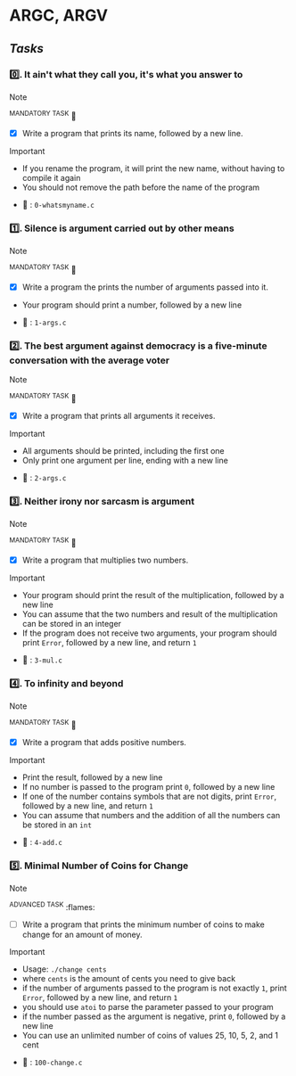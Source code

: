 # ARGC, ARGV

## _Tasks_

### **:zero:. It ain't what they call you, it's what you answer to**

> [!NOTE]
> <sup>MANDATORY TASK</sup> :beginner:

- [x] Write a program that prints its name, followed by a new line.

> [!IMPORTANT]
> * If you rename the program, it will print the new name, without having to compile it again
> * You should not remove the path before the name of the program

* :file_folder: : `0-whatsmyname.c`

### **:one:. Silence is argument carried out by other means**

> [!NOTE]
> <sup>MANDATORY TASK</sup> :beginner:

- [x] Write a program the prints the number of arguments passed into it.

* Your program should print a number, followed by a new line

* :file_folder: : `1-args.c`

### **:two:. The best argument against democracy is a five-minute conversation with the average voter**

> [!NOTE]
> <sup>MANDATORY TASK</sup> :beginner:

- [x] Write a program that prints all arguments it receives.

> [!IMPORTANT]
> * All arguments should be printed, including the first one
> * Only print one argument per line, ending with a new line

* :file_folder: : `2-args.c`

### **:three:. Neither irony nor sarcasm is argument**

> [!NOTE]
> <sup>MANDATORY TASK</sup> :beginner:

- [x] Write a program that multiplies two numbers.

> [!IMPORTANT]
> * Your program should print the result of the multiplication, followed by a new line
> * You can assume that the two numbers and result of the multiplication can be stored in an integer
> * If the program does not receive two arguments, your program should print `Error`, followed by a new line, and return `1`

* :file_folder: : `3-mul.c`

### **:four:. To infinity and beyond**

> [!NOTE]
> <sup>MANDATORY TASK</sup> :beginner:

- [x] Write a program that adds positive numbers.

> [!IMPORTANT]
> * Print the result, followed by a new line
>* If no number is passed to the program print `0`, followed by a new line
>* If one of the number contains symbols that are not digits, print `Error`, followed by a new line, and return `1`
>* You can assume that numbers and the addition of all the numbers can be stored in an `int`

* :file_folder: : `4-add.c`

### **:five:. Minimal Number of Coins for Change**

> [!NOTE]
> <sup>ADVANCED TASK</sup> :flames:

- [ ] Write a program that prints the minimum number of coins to make change for an amount of money.

> [!IMPORTANT]
> * Usage: `./change cents`
> * where `cents` is the amount of cents you need to give back
> * if the number of arguments passed to the program is not exactly `1`, print `Error`, followed by a new line, and return `1`
> * you should use `atoi` to parse the parameter passed to your program
> * if the number passed as the argument is negative, print `0`, followed by a new line
> * You can use an unlimited number of coins of values 25, 10, 5, 2, and 1 cent

* :file_folder: : `100-change.c`
